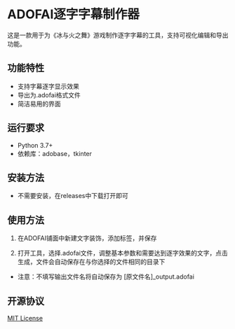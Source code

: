 # ADOFAI逐字字幕制作器

这是一款用于为《冰与火之舞》游戏制作逐字字幕的工具，支持可视化编辑和导出功能。

## 功能特性

- 支持字幕逐字显示效果
- 导出为.adofai格式文件
- 简洁易用的界面

## 运行要求
- Python 3.7+
- 依赖库：adobase，tkinter

## 安装方法
- 不需要安装，在releases中下载打开即可
## 使用方法
1. 在ADOFAI铺面中新建文字装饰，添加标签，并保存

2. 打开工具，选择.adofai文件，调整基本参数和需要达到逐字效果的文字，点击生成，文件会自动保存在与你选择的文件相同的目录下

- 注意：不填写输出文件名将自动保存为 [原文件名]_output.adofai


## 开源协议

[MIT License](LICENSE)